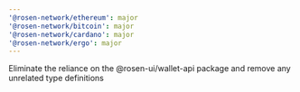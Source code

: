 ```yaml
---
'@rosen-network/ethereum': major
'@rosen-network/bitcoin': major
'@rosen-network/cardano': major
'@rosen-network/ergo': major
---
```


Eliminate the reliance on the @rosen-ui/wallet-api package and remove any unrelated type definitions
